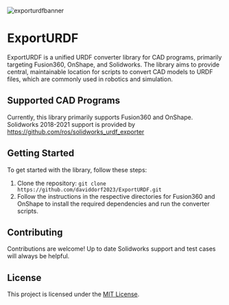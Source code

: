 ![exporturdfbanner](https://github.com/daviddorf2023/ExportURDF/assets/113081373/35c860a4-1283-4824-84e4-e0c137349353)
# ExportURDF
ExportURDF is a unified URDF converter library for CAD programs, primarily targeting Fusion360, OnShape, and Solidworks. The library aims to provide central, maintainable location for scripts to convert CAD models to URDF files, which are commonly used in robotics and simulation.

## Supported CAD Programs

Currently, this library primarily supports Fusion360 and OnShape. Solidworks 2018-2021 support is provided by https://github.com/ros/solidworks_urdf_exporter

## Getting Started

To get started with the library, follow these steps:

1. Clone the repository: `git clone https://github.com/daviddorf2023/ExportURDF.git`
2. Follow the instructions in the respective directories for Fusion360 and OnShape to install the required dependencies and run the converter scripts.

## Contributing

Contributions are welcome! Up to date Solidworks support and test cases will always be helpful.

## License

This project is licensed under the [MIT License](LICENSE).
